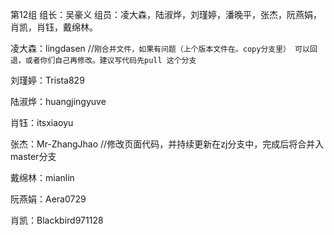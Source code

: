 ﻿第12组
组长：吴豪义
组员：凌大森，陆淑烨，刘瑾婷，潘晚平，张杰，阮燕娟，肖凯，肖钰，戴绵林。

凌大森：lingdasen   //`刚合并文件，如果有问题（上个版本文件在。copy分支里） 可以回退，或者你们自己再修改。建议写代码先pull 这个分支`

刘瑾婷：Trista829

陆淑烨：huangjingyuve

肖钰：itsxiaoyu

张杰：Mr-ZhangJhao //修改页面代码，并持续更新在zj分支中，完成后将合并入master分支

戴绵林：mianlin

阮燕娟：Aera0729

肖凯：Blackbird971128
